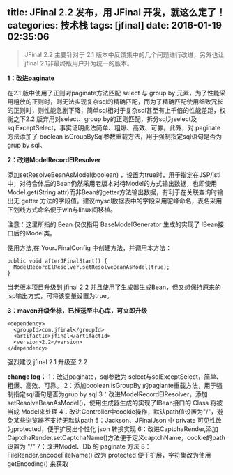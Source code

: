 title: JFinal 2.2 发布，用 JFinal 开发，就这么定了！
categories: 技术栈
tags: [jfinal]
date: 2016-01-19 02:35:06
---
> JFinal 2.2 主要针对于 2.1 版本中反馈集中的几个问题进行改进，另外也让jfinal 2.1非最终版用户升为统一的版本。

**1：改进paginate**

   在2.1 版中使用了正则对paginate方法匹配 select 与 group by 元素，为了性能采用粗放的正则时，则无法实现复杂sql的精确匹配，而为了精确匹配使用细致冗长的正则时，则性能急剧下降，简单sql相对于复杂sql甚至有上千倍的性能差距，权衡之下2.2 版弃用对select、group by的正则匹配，拆分sql为select及sqlExceptSelect，事实证明此法简单、粗爆、高效、可靠。此外，对 paginate 方法添加了 boolean isGroupBySql参数重载方法，用于强制指定sql语句是否为grup by sql。

**2：改进ModelRecordElResolver**

  添加setResolveBeanAsModel(boolean) ，设置为true时，用于指定在JSP/jstl中，对待合体后的Bean仍然采用老版本对待Model的方式输出数据，也即使用 Model.get(String attr)而非Bean的getter方法输出数据，有利于在关联查询时输出无 getter 方法的字段值。建议mysql数据表中的字段采用驼峰命名，表名采用下划线方式命名便于win与linux间移植。

注意：这里所指的 Bean 仅仅指用 BaseModelGenerator 生成的实现了 IBean接口后的Model类。

使用方法,在 YourJFinalConfig 中创建方法，并调用本方法：

    public void afterJFinalStart() {
      ModelRecordElResolver.setResolveBeanAsModel(true);
    }

当老版本项目升级到 jfinal 2.2 并且使用了生成器生成Bean，但又想保持原来的jsp输出方式，可将该变量设置为true。

**3：maven升级坐标，已推送至中心库，可立即升级**

    <dependency>
      <groupId>com.jfinal</groupId>
      <artifactId>jfinal</artifactId>
      <version>2.2</version>
    </dependency>

强烈建议 jfinal 2.1 升级至 2.2

**change log：**
1：改进paginate，sql参数为 select与sqlExceptSelect，简单、粗爆、高效、可靠。
2：添加boolean isGroupBy 的pagiante重载方法，用于强制指定sql语句是否为grup by sql
3：改进ModelRecordElResolver，添加setResolveBeanAsModel()，使用生成器生成的实现了IBean接口的 Class 将被当成 Model来处理
4：改进Controller中cookie操作，默认path值设置为"/"，避免某些浏览器不支持无默认path
5：Jackson、JFinalJson 中 private 可见性改为protected，便于扩展出个性化 json 转换实现
6：改进CaptchaRender,添加CaptchaRender.setCaptchaName()方法便于定义captchName，cookie的path设置为 "/"
7：改进Model、Db 的 paginate 方法
8：FileRender.encodeFileName() 改为 protected 便于扩展，字符集改为使用 getEncoding() 来获取

